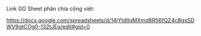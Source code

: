 Link GG Sheet phân chia cộng việt:


https://docs.google.com/spreadsheets/d/14jYtdlIqMXmd8R56fQZ4cBgsSDWV9gtCOg0-132tJEg/edit#gid=0
